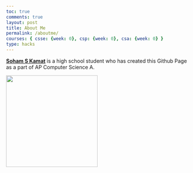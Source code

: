 ```yaml
---
toc: true
comments: true
layout: post
title: About Me
permalink: /aboutme/
courses: { csse: {week: 0}, csp: {week: 0}, csa: {week: 0} }
type: hacks
---
```


**[Soham S Kamat](https://soham360.github.io/csp-fastpages/)** is a high school student who has created this Github Page as a part of AP Computer Science A.

<p class="center1">
  <img src="{{ site.baseurl }}/images/Soham_Kamat_-_Am_Lit_1_Introduction_of_Me.png" width=250px/>
</p>